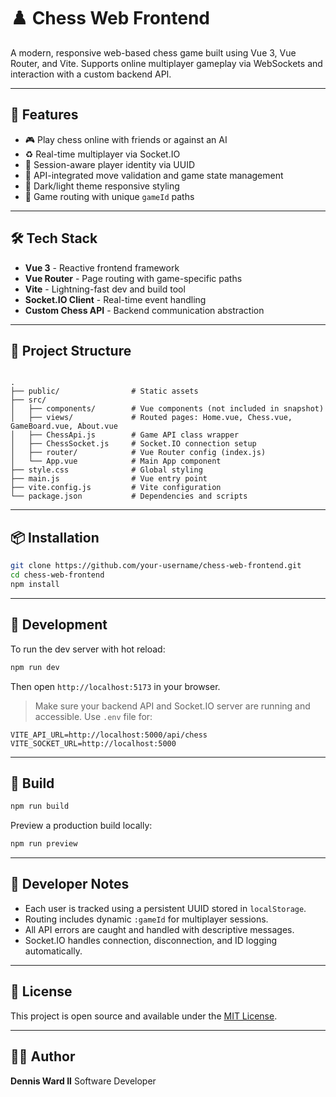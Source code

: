 
# ♟️ Chess Web Frontend

A modern, responsive web-based chess game built using Vue 3, Vue Router, and Vite. Supports online multiplayer gameplay via WebSockets and interaction with a custom backend API.

---

## 🚀 Features

- 🎮 Play chess online with friends or against an AI
- ♻️ Real-time multiplayer via Socket.IO
- 👥 Session-aware player identity via UUID
- 📡 API-integrated move validation and game state management
- 🎨 Dark/light theme responsive styling
- 🔁 Game routing with unique `gameId` paths

---

## 🛠️ Tech Stack

- **Vue 3** - Reactive frontend framework
- **Vue Router** - Page routing with game-specific paths
- **Vite** - Lightning-fast dev and build tool
- **Socket.IO Client** - Real-time event handling
- **Custom Chess API** - Backend communication abstraction

---

## 📁 Project Structure

```

.
├── public/                # Static assets
├── src/
│   ├── components/        # Vue components (not included in snapshot)
│   ├── views/             # Routed pages: Home.vue, Chess.vue, GameBoard.vue, About.vue
│   ├── ChessApi.js        # Game API class wrapper
│   ├── ChessSocket.js     # Socket.IO connection setup
│   ├── router/            # Vue Router config (index.js)
│   └── App.vue            # Main App component
├── style.css              # Global styling
├── main.js                # Vue entry point
├── vite.config.js         # Vite configuration
└── package.json           # Dependencies and scripts

````

---

## 📦 Installation

```bash
git clone https://github.com/your-username/chess-web-frontend.git
cd chess-web-frontend
npm install
````

---

## 🧪 Development

To run the dev server with hot reload:

```bash
npm run dev
```

Then open `http://localhost:5173` in your browser.

> Make sure your backend API and Socket.IO server are running and accessible. Use `.env` file for:

```env
VITE_API_URL=http://localhost:5000/api/chess
VITE_SOCKET_URL=http://localhost:5000
```

---

## 🔨 Build

```bash
npm run build
```

Preview a production build locally:

```bash
npm run preview
```

---

## 🧠 Developer Notes

* Each user is tracked using a persistent UUID stored in `localStorage`.
* Routing includes dynamic `:gameId` for multiplayer sessions.
* All API errors are caught and handled with descriptive messages.
* Socket.IO handles connection, disconnection, and ID logging automatically.

---

## 📄 License

This project is open source and available under the [MIT License](LICENSE).

---

## 🙋‍♂️ Author

**Dennis Ward II**
Software Developer
